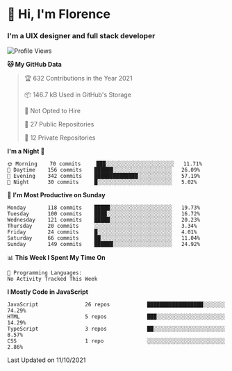 <h1>👋 Hi, I'm Florence</h1>
<h3>I'm a UIX designer and full stack developer</h3>


<!--START_SECTION:waka-->
![Profile Views](http://img.shields.io/badge/Profile%20Views-1-blue)

**🐱 My GitHub Data** 

> 🏆 632 Contributions in the Year 2021
 > 
> 📦 146.7 kB Used in GitHub's Storage 
 > 
> 🚫 Not Opted to Hire
 > 
> 📜 27 Public Repositories 
 > 
> 🔑 12 Private Repositories  
 > 
**I'm a Night 🦉** 

```text
🌞 Morning    70 commits     ███░░░░░░░░░░░░░░░░░░░░░░   11.71% 
🌆 Daytime    156 commits    ██████░░░░░░░░░░░░░░░░░░░   26.09% 
🌃 Evening    342 commits    ██████████████░░░░░░░░░░░   57.19% 
🌙 Night      30 commits     █░░░░░░░░░░░░░░░░░░░░░░░░   5.02%

```
📅 **I'm Most Productive on Sunday** 

```text
Monday       118 commits    █████░░░░░░░░░░░░░░░░░░░░   19.73% 
Tuesday      100 commits    ████░░░░░░░░░░░░░░░░░░░░░   16.72% 
Wednesday    121 commits    █████░░░░░░░░░░░░░░░░░░░░   20.23% 
Thursday     20 commits     ░░░░░░░░░░░░░░░░░░░░░░░░░   3.34% 
Friday       24 commits     █░░░░░░░░░░░░░░░░░░░░░░░░   4.01% 
Saturday     66 commits     ██░░░░░░░░░░░░░░░░░░░░░░░   11.04% 
Sunday       149 commits    ██████░░░░░░░░░░░░░░░░░░░   24.92%

```


📊 **This Week I Spent My Time On** 

```text
💬 Programming Languages: 
No Activity Tracked This Week

```

**I Mostly Code in JavaScript** 

```text
JavaScript               26 repos            ██████████████████░░░░░░░   74.29% 
HTML                     5 repos             ███░░░░░░░░░░░░░░░░░░░░░░   14.29% 
TypeScript               3 repos             ██░░░░░░░░░░░░░░░░░░░░░░░   8.57% 
CSS                      1 repo              ░░░░░░░░░░░░░░░░░░░░░░░░░   2.86%

```



 Last Updated on 11/10/2021
<!--END_SECTION:waka-->
